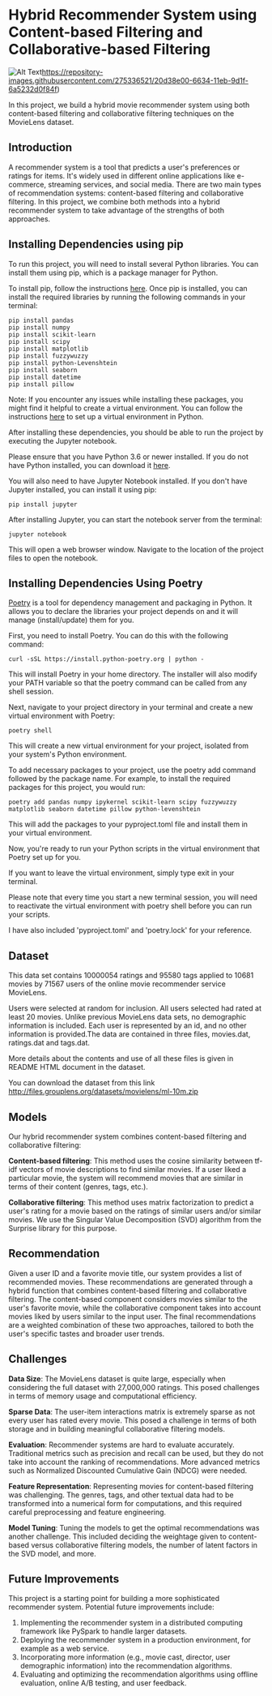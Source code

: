# Hybrid Recommender System using Content-based Filtering and Collaborative-based Filtering
![Alt Text](https://repository-images.githubusercontent.com/275336521/20d38e00-6634-11eb-9d1f-6a5232d0f84f)https://repository-images.githubusercontent.com/275336521/20d38e00-6634-11eb-9d1f-6a5232d0f84f)

In this project, we build a hybrid movie recommender system using both content-based filtering and collaborative filtering techniques on the MovieLens dataset.

## Introduction

A recommender system is a tool that predicts a user's preferences or ratings for items. It's widely used in different online applications like e-commerce, streaming services, and social media. There are two main types of recommendation systems: content-based filtering and collaborative filtering. In this project, we combine both methods into a hybrid recommender system to take advantage of the strengths of both approaches.

## Installing Dependencies using pip

To run this project, you will need to install several Python libraries. You can install them using pip, which is a package manager for Python.

To install pip, follow the instructions [here](https://pip.pypa.io/en/stable/installation/). Once pip is installed, you can install the required libraries by running the following commands in your terminal:
```
pip install pandas
pip install numpy
pip install scikit-learn
pip install scipy
pip install matplotlib
pip install fuzzywuzzy
pip install python-Levenshtein
pip install seaborn
pip install datetime
pip install pillow
```
Note: If you encounter any issues while installing these packages, you might find it helpful to create a virtual environment. You can follow the instructions [here](https://docs.python.org/3/tutorial/venv.html) to set up a virtual environment in Python.

After installing these dependencies, you should be able to run the project by executing the Jupyter notebook.

Please ensure that you have Python 3.6 or newer installed. If you do not have Python installed, you can download it [here](https://www.python.org/downloads/).

You will also need to have Jupyter Notebook installed. If you don't have Jupyter installed, you can install it using pip:
```
pip install jupyter
```
After installing Jupyter, you can start the notebook server from the terminal:
```
jupyter notebook
```
This will open a web browser window. Navigate to the location of the project files to open the notebook.


## Installing Dependencies Using Poetry

[Poetry](https://python-poetry.org/) is a tool for dependency management and packaging in Python. It allows you to declare the libraries your project depends on and it will manage (install/update) them for you.

First, you need to install Poetry. You can do this with the following command:
```
curl -sSL https://install.python-poetry.org | python -
```
This will install Poetry in your home directory. The installer will also modify your PATH variable so that the poetry command can be called from any shell session.

Next, navigate to your project directory in your terminal and create a new virtual environment with Poetry:
```
poetry shell
```
This will create a new virtual environment for your project, isolated from your system's Python environment.

To add necessary packages to your project, use the poetry add command followed by the package name. For example, to install the required packages for this project, you would run:
```
poetry add pandas numpy ipykernel scikit-learn scipy fuzzywuzzy matplotlib seaborn datetime pillow python-levenshtein 
```
This will add the packages to your pyproject.toml file and install them in your virtual environment.

Now, you're ready to run your Python scripts in the virtual environment that Poetry set up for you.

If you want to leave the virtual environment, simply type exit in your terminal.

Please note that every time you start a new terminal session, you will need to reactivate the virtual environment with poetry shell before you can run your scripts.

I have also included 'pyproject.toml' and 'poetry.lock' for your reference.

## Dataset

This data set contains 10000054 ratings and 95580 tags applied to 10681 movies by 71567 users of the online movie recommender service MovieLens.

Users were selected at random for inclusion. All users selected had rated at least 20 movies. Unlike previous MovieLens data sets, no demographic information is included. Each user is represented by an id, and no other information is provided.The data are contained in three files, movies.dat, ratings.dat and tags.dat.

More details about the contents and use of all these files is given in README HTML document in the dataset.

You can download the dataset from this link http://files.grouplens.org/datasets/movielens/ml-10m.zip

## Models

Our hybrid recommender system combines content-based filtering and collaborative filtering:

**Content-based filtering**: This method uses the cosine similarity between tf-idf vectors of movie descriptions to find similar movies. If a user liked a particular movie, the system will recommend movies that are similar in terms of their content (genres, tags, etc.).

**Collaborative filtering**: This method uses matrix factorization to predict a user's rating for a movie based on the ratings of similar users and/or similar movies. We use the Singular Value Decomposition (SVD) algorithm from the Surprise library for this purpose.

## Recommendation

Given a user ID and a favorite movie title, our system provides a list of recommended movies. These recommendations are generated through a hybrid function that combines content-based filtering and collaborative filtering. The content-based component considers movies similar to the user's favorite movie, while the collaborative component takes into account movies liked by users similar to the input user. The final recommendations are a weighted combination of these two approaches, tailored to both the user's specific tastes and broader user trends.

## Challenges

**Data Size**: The MovieLens dataset is quite large, especially when considering the full dataset with 27,000,000 ratings. This posed challenges in terms of memory usage and computational efficiency.

**Sparse Data**: The user-item interactions matrix is extremely sparse as not every user has rated every movie. This posed a challenge in terms of both storage and in building meaningful collaborative filtering models.

**Evaluation**: Recommender systems are hard to evaluate accurately. Traditional metrics such as precision and recall can be used, but they do not take into account the ranking of recommendations. More advanced metrics such as Normalized Discounted Cumulative Gain (NDCG) were needed.

**Feature Representation**: Representing movies for content-based filtering was challenging. The genres, tags, and other textual data had to be transformed into a numerical form for computations, and this required careful preprocessing and feature engineering.

**Model Tuning**: Tuning the models to get the optimal recommendations was another challenge. This included deciding the weightage given to content-based versus collaborative filtering models, the number of latent factors in the SVD model, and more.

## Future Improvements

This project is a starting point for building a more sophisticated recommender system. Potential future improvements include:

1. Implementing the recommender system in a distributed computing framework like PySpark to handle larger datasets.
2. Deploying the recommender system in a production environment, for example as a web service.
3. Incorporating more information (e.g., movie cast, director, user demographic information) into the recommendation algorithms.
4. Evaluating and optimizing the recommendation algorithms using offline evaluation, online A/B testing, and user feedback.














